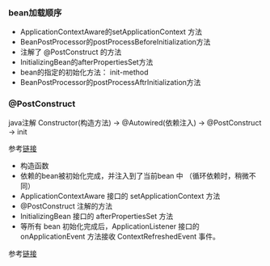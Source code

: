 ### bean加载顺序
* ApplicationContextAware的setApplicationContext 方法
* BeanPostProcessor的postProcessBeforeInitialization方法
* 注解了 @PostConstruct 的方法
* InitializingBean的afterPropertiesSet方法
* bean的指定的初始化方法： init-method
* BeanPostProcessor的postProcessAftrInitialization方法

### @PostConstruct
java注解 Constructor(构造方法) -> @Autowired(依赖注入) -> @PostConstruct -> init

参考[链接](https://blog.csdn.net/Asa_Prince/article/details/118342171)


* 构造函数
* 依赖的bean被初始化完成，并注入到了当前bean 中 （循环依赖时，稍微不同）
* ApplicationContextAware 接口的 setApplicationContext 方法
* @PostConstruct 注解的方法
* InitializingBean 接口的 afterPropertiesSet 方法
* 等所有 bean 初始化完成后，ApplicationListener<ApplicationEvent> 接口的 onApplicationEvent 方法接收 ContextRefreshedEvent 事件。

参考[链接](https://www.letianbiji.com/spring/sca-spring-postcontruct-initializingbean-run-order.html)

